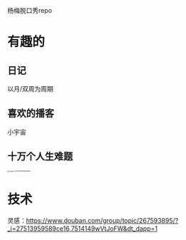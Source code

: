 杨梅脱口秀repo



# 有趣的

## 日记

以月/双周为周期

## 喜欢的播客

小宇宙

## 十万个人生难题

<img src="/Users/zhimiao/Library/Application Support/typora-user-images/image-20240928081240394.png" alt="image-20240928081240394" style="zoom:25%;" />

# 技术

灵感：https://www.douban.com/group/topic/267593895/?_i=27513959589ce16,7514149wVtJoFW&dt_dapp=1

